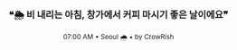<div align="center">

<br>

<h3>❝🌦️ 비 내리는 아침, 창가에서 커피 마시기 좋은 날이에요❞</h3>

<sub>07:00 AM • Seoul 🌧️ • by CrowRish</sub>

<br>

</div>